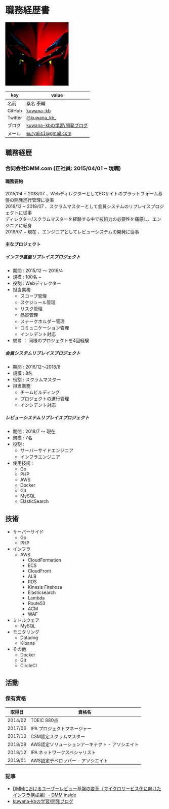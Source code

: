 
# 職務経歴書

![profile](profile.jpeg)

|key|value|
|----|----|
|名前|桑名 泰輔|
|GitHub|[kuwana-kb](https://github.com/kuwana-kb)|
|Twitter|[@kuwana_kb_](https://twitter.com/kuwana_kb_)
|ブログ|[kuwana-kbの学習/開発ブログ](https://kuwana-kb.hatenablog.com/)
|メール|euryalis1@gmail.com|

## 職務経歴
### 合同会社DMM.com (正社員: 2015/04/01 ~ 現職)

#### 職務要約
2015/04 ~ 2018/07 、WebディレクターとしてECサイトのプラットフォーム基盤の開発進行管理に従事<br>
2016/12 ~ 2018/07 、スクラムマスターとして会員システムのリプレイスプロジェクトに従事<br>
ディレクター/スクラムマスターを経験する中で技術力の必要性を痛感し、エンジニアに転身<br>
2018/07 ~ 現在	 、エンジニアとしてレビューシステムの開発に従事

#### 主なプロジェクト
##### インフラ基盤リプレイスプロジェクト
- 期間 : 2015/12 ～ 2016/4
- 規模 : 100名 ~
- 役割 : Webディレクター
- 担当業務
	- スコープ管理
	- スケジュール管理
	- リスク管理
	- 品質管理
	- ステークホルダー管理
	- コミュニケーション管理
	- インシデント対応
- 備考 ： 同様のプロジェクトを4回経験

##### 会員システムリプレイスプロジェクト
- 期間 : 2016/12～2018/6
- 規模 : 8名
- 役割 : スクラムマスター
- 担当業務
	- チームビルディング
	- プロジェクトの進行管理
	- インシデント対応

##### レビューシステムリプレイスプロジェクト
- 期間 : 2018/7 ～ 現在
- 規模 : 7名
- 役割 :
	- サーバーサイドエンジニア
	- インフラエンジニア
- 使用技術 :
	- Go
	- PHP
	- AWS
	- Docker
	- Git
	- MySQL
	- ElasticSearch

## 技術
- サーバーサイド
	- Go
	- PHP
- インフラ
	- AWS
		- CloudFormation
		- ECS
		- CloudFront
		- ALB
		- RDS
		- Kinesis Firehose
		- Elasticsearch
		- Lambda
		- Route53
		- ACM
		- WAF
- ミドルウェア
	- MySQL
- モニタリング
	- Datadog
	- Kibana
- その他
	- Docker
	- Git
	- CircleCI

## 活動
### 保有資格
|取得日|資格名|
|----|----|
|2014/02|TOEIC 880点|
|2017/06|IPA プロジェクトマネージャー|
|2017/10|CSM認定スクラムマスター|
|2018/08|AWS認定ソリューションアーキテクト - アソシエイト|
|2018/12|IPA ネットワークスペシャリスト|
|2019/01|AWS認定デベロッパー - アソシエイト|

### 記事
* [DMMにおけるユーザーレビュー基盤の変革（マイクロサービス化に向けたインフラ構成編）- DMM inside](https://inside.dmm.com/entry/2019/03/11/review-infrastructure)
* [kuwana-kbの学習/開発ブログ](https://kuwana-kb.hatenablog.com/)
